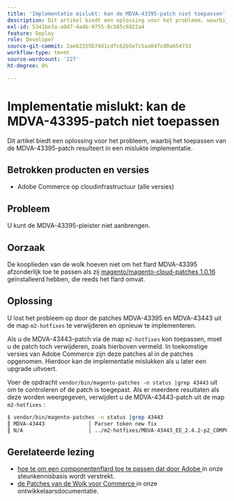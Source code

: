 ```yaml
---
title: 'Implementatie mislukt: kan de MDVA-43395-patch niet toepassen'
description: Dit artikel biedt een oplossing voor het probleem, waarbij het toepassen van de MDVA-43395-patch resulteert in een mislukte implementatie.
exl-id: 5341be3a-a9d7-4a4b-9755-8c585c6922a4
feature: Deploy
role: Developer
source-git-commit: 2aeb2355b74d1cdfc62b5e7c5aa04fcd0a654733
workflow-type: tm+mt
source-wordcount: '227'
ht-degree: 0%

---
```


# Implementatie mislukt: kan de MDVA-43395-patch niet toepassen

Dit artikel biedt een oplossing voor het probleem, waarbij het toepassen van de MDVA-43395-patch resulteert in een mislukte implementatie.

## Betrokken producten en versies

* Adobe Commerce op cloudinfrastructuur (alle versies)

## Probleem

U kunt de MDVA-43395-pleister niet aanbrengen.

## Oorzaak

De kooplieden van de wolk hoeven niet om het flard MDVA-43395 afzonderlijk toe te passen als zij [ magento/magento-cloud-patches 1.0.16 ](https://experienceleague.adobe.com/en/docs/commerce-cloud-service/user-guide/release-notes/cloud-patches#v1016) geïnstalleerd hebben, die reeds het flard omvat.

## Oplossing

U lost het probleem op door de patches MDVA-43395 en MDVA-43443 uit de map `m2-hotfixes` te verwijderen en opnieuw te implementeren.

Als u de MDVA-43443-patch via de map `m2-hotfixes` kon toepassen, moet u de patch toch verwijderen, zoals hierboven vermeld. In toekomstige versies van Adobe Commerce zijn deze patches al in de patches opgenomen. Hierdoor kan de implementatie mislukken als u later een upgrade uitvoert.

Voer de opdracht `vendor/bin/magento-patches -n status |grep 43443` uit om te controleren of de patch is toegepast.
Als er meerdere resultaten als deze worden weergegeven, verwijdert u de MDVA-43443-patch uit de map `m2-hotfixes` :

```bash
$ vendor/bin/magento-patches -n status |grep 43443
║ MDVA-43443              │ Parser token new fix                                         │ Other           │ Adobe Commerce Support │ Applied     │ Patch type: Required                                     ║
║ N/A                     │ ../m2-hotfixes/MDVA-43443_EE_2.4.2-p2_COMPOSER_v1.patch      │ Other           │ Local                  │ Applied     │ Patch type: Custom                                       ║
```

## Gerelateerde lezing

* [ hoe te om een componentenflard toe te passen dat door Adobe ](/help/how-to/general/how-to-apply-a-composer-patch-provided-by-magento.md) in onze steunkennisbasis wordt verstrekt.
* [ de Patches van de Wolk voor Commerce ](https://experienceleague.adobe.com/en/docs/commerce-cloud-service/user-guide/release-notes/cloud-patches#v1016) in onze ontwikkelaarsdocumentatie.
